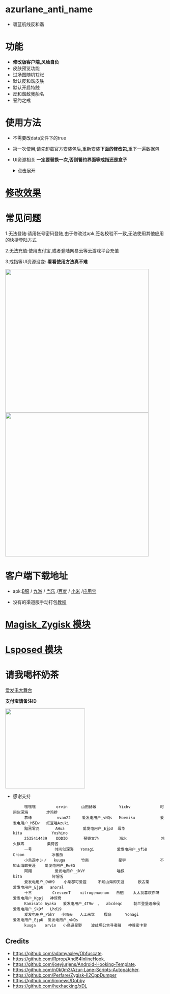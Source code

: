 # azurlane_anti_name
* 碧蓝航线反和谐
# 功能
* **修改版客户端,风险自负**
* 皮肤预览功能
* 过场图随机12张
* 默认反和谐皮肤
* 默认开启特触
* 反和谐敌我船名
* 誓约之戒


# 使用方法

* 不需要改data文件下的true

* 第一次使用,请先卸载官方安装包后,重新安装**下面的修改包**,重下一遍数据包

* UI资源相关
  **一定要替换一次,否则誓约界面等戒指还是盒子** 
  <details>
  <summary>点击展开</summary>
    此Release自动更新过场图
    
    如果更新了请再次下载替换: [下载地址](https://github.com/liusj5257/AzurLaneAssetBundles/releases/tag/AssetBundles)
  </details>

  

# [修改效果](https://www.bilibili.com/video/BV1iN411K7tt)



# 常见问题
1.无法登陆:请用帐号密码登陆,由于修改过apk,签名校验不一致,无法使用其他应用的快捷登陆方式

2.无法充值:使用支付宝,或者登陆网易云等云游戏平台充值

3.戒指等UI资源没变: **看看使用方法真不难**

 <img src="https://user-images.githubusercontent.com/87109954/235017166-13c2b60e-c9be-4b95-aada-1094e9e39a0b.jpg" width="450">
 
 <img src="https://user-images.githubusercontent.com/87109954/235016127-e3dbb274-1bea-4596-8193-7d4a79845f6c.jpg" width="450">
 
 # 客户端下载地址
  
* apk:[B服](https://github.com/liusj5257/azurlane_anti_name/releases/tag/BILIBILI) / [九游](https://github.com/liusj5257/azurlane_anti_name/releases/tag/JiuYou) / [当乐](https://github.com/liusj5257/azurlane_anti_name/releases/tag/DangLe) /[百度](https://github.com/liusj5257/azurlane_anti_name/releases/tag/BaiDu) / [小米](https://github.com/liusj5257/azurlane_anti_name/releases/tag/XiaoMi) /[应用宝](https://github.com/liusj5257/azurlane_anti_name/releases/tag/YingYongBao)

* 没有的渠道服手动打包[教程](https://github.com/liusj5257/azurlane_anti_name/blob/master/MT.md)

# [Magisk_Zygisk 模块](https://github.com/liusj5257/azurlane_anti_name/blob/master/Zygisk.md)

# [Lsposed 模块](https://github.com/Xposed-Modules-Repo/io.github.liusj5257)

# 请我喝杯奶茶

[爱发电大舞台](https://afdian.net/a/azurlane_anti_name)

**支付宝请备注ID**

 <img src="https://github.com/liusj5257/azurlane_anti_name/assets/87109954/7a8d312f-b7a0-48dc-b8ec-7f897828bc94" width="250">

* 感谢支持
      
           嘿嘿嘿         orvin      山田赫敏          Yichv             时间似深海        炸鸡排          
           慕缘           vvan22     爱发电用户_vNQs   Moemiku           爱发电用户_M5Ew   红豆喵Azuki
           黯黑零尧       AHua        爱发电用户_EjpU  毋华               kita             Yoshino
           2535414439    DDDIO       琴寄文乃         海水               冷火飘零          栗荷酱
           一号          时间似深海   Yonagi          爱发电用户_yfSB     Croon            冰番茄
           小鳥遊ホシノ   kuuga       竹南             星宇               不知山海即天涯    爱发电用户_RwEG
           阿翔          爱发电用户_jkVY              喵叔               kita             何恬恬
           爱发电用户_DWH9    小柴郡可爱捏     不知山海即天涯      欧古栗         爱发电用户_EjpU   anoral
           十三         CrescenT    nitrogenxenon   白魍    太太我喜欢你呀      爱发电用户_Kgpj   神惊奇
           Kamisato Ayaka   爱发电用户_4T9w  ，  abcdeqc     勃兰登堡选帝侯     爱发电用户_SkDf   Lhd19
           爱发电用户_PbkY   小晴天   人工来世    樱庭      Yonagi               爱发电用户_EjpU  爱发电用户_vNQs
           kuuga    orvin   小鳥遊星野    波兹坦公告寻者融   神尊密卡登   




## Credits
* https://github.com/adamyaxley/Obfuscate.
* https://github.com/Rprop/And64InlineHook.
* https://github.com/joeyjurjens/Android-Hooking-Template.
* https://github.com/n0k0m3/Azur-Lane-Scripts-Autopatcher.
* https://github.com/Perfare/Zygisk-Il2CppDumper
* https://github.com/jmpews/Dobby
* https://github.com/hexhacking/xDL

